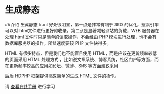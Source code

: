 # 生成静态

##介绍 
生成静态 html 好处很明显，第一点是非常有利于 SEO 的优化，搜索引擎可以对 html文件进行更好的收录。第二点是显著减轻网站的负载，WEB 服务器在处理 html 文件时只是简单的读取操作，不会经由 PHP 模块进行处理，也不会有数据库服务器的操作，所以速度要较 PHP 文件快得多。 

HTML 有很多特点，但是我们也不能盲目使用 HTML，而是应该在更新频率较低的页面采用 HTML 处理方式 ，比如说文章系统、博客系统，社区门户等方面，而在更新频率较高的应用如论坛、微薄、SNS 等方面建议采用 

后盾 HDPHP 框架提供高效简单的生成 HTML 文件的操作。 


请 [查看在线手册](http://www.kancloud.cn/houdunwang/hdphp3/215236) 进行学习


